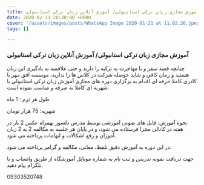 ```yaml
---
title: آموزش مجازی زبان ترکی استانبولی/ آموزش آنلاین زبان ترکی استانبولی
date: 2020-02-11 20:30:00 +0000
cover: "/assets/images/posts/WhatsApp Image 2020-01-21 at 11.02.26.jpeg"
tags: []

---
```

### آموزش مجازی زبان ترکی استانبولی/ آموزش آنلاین زبان ترکی استانبولی

چنانچه قصد سفر و یا مهاجرت به ترکیه را دارید و حتی علاقمند به یادگیری این زبان هستید و زمان کافی و شاید حوصله شرکت در کلاس ها را  ندارید، موسسه افق مهر با کادری کاملا حرفه ای اقدام به برگزاری دوره های مجازی آموزش زبان ترکی استانبولی با شهریه ای کاملا به صرفه و مناسب نموده است.

طول هر ترم : 1 ماه

شهریه: 75 هزار تومان

نحوه آموزش: فایل های صوتی آموزشی توسط مدرس دلسوز بهمراه عکس 2 بار در هفته در کانالی مجزا فرستاده می شود، و در پایان هر جلسه به مکالمه 2 به 2 زبان آموزان و رفع اشکالات و ابهامات پرداخته می شود.

در این دوره به آموزش دقیق تلفظ، معانی، مکالمه و گرامر پرداخته می شود.

جهت دریافت نمونه تدریس و ثبت نام به شماره موبایل آموزشگاه از طریق واتساپ و یا تلگرام پیام دهید.

09303520748